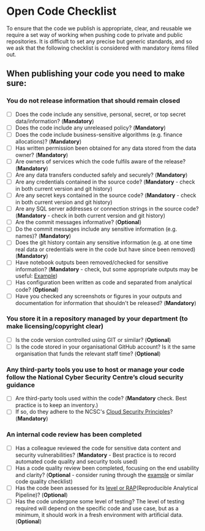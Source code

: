 # Open Code Checklist
To ensure that the code we publish is appropriate, clear, and reusable we require a set way of working when pushing code to private and public repositories.  It is difficult to set any precise but generic standards, and so we ask that the following checklist is considered with mandatory items filled out. 

## When publishing your code you need to make sure:

### You do not release information that should remain closed

- [ ] Does the code include any sensitive, personal, secret, or top secret data/information? (**Mandatory**)
- [ ] Does the code include any unreleased policy? (**Mandatory**)
- [ ] Does the code include business-sensitive algorithms (e.g. finance allocations)? (**Mandatory**)
- [ ] Has written permission been obtained for any data stored from the data owner? (**Mandatory**)
- [ ] Are owners of services which the code fulfils aware of the release? (**Mandatory**)
- [ ] Are any data transfers conducted safely and securely? (**Mandatory**)
- [ ] Are any credentials contained in the source code? (**Mandatory** - check in both current version and git history)
- [ ] Are any secret keys contained in the source code? (**Mandatory** - check in both current version and git history)
- [ ] Are any SQL server addresses or connection strings in the source code? (**Mandatory** - check in both current version and git history)
- [ ] Are the commit messages informative? (**Optional**) 
- [ ] Do the commit messages include any sensitive information (e.g. names)? (**Mandatory**)
- [ ] Does the git history contain any sensitive information (e.g. at one time real data or credentials were in the code but have since been removed) (**Mandatory**)
- [ ] Have notebook outputs been removed/checked for sensitive information? (**Mandatory** - check, but some appropriate outputs may be useful: [Example]( https://github.com/best-practice-and-impact/govcookiecutter/blob/main/%7B%7B%20cookiecutter.repo_name%20%7D%7D/.pre-commit-config.yaml))
- [ ] Has configuration been written as code and separated from analytical code? (**Optional**) 
- [ ] Have you checked any screenshots or figures in your outputs and documentation for information that shouldn't be released? (**Mandatory**)

### You store it in a repository managed by your department (to make licensing/copyright clear)

- [ ] Is the code version controlled using GIT or similar? (**Optional**)
- [ ] Is the code stored in your organisational GitHub account? Is it the same organisation that funds the relevant staff time? (**Optional**)

### Any third-party tools you use to host or manage your code follow the National Cyber Security Centre’s cloud security guidance

- [ ] Are third-party tools used within the code? (**Mandatory** check. Best practice is to keep an inventory.)
- [ ] If so, do they adhere to the NCSC's [Cloud Security Principles](https://www.ncsc.gov.uk/collection/cloud-security/implementing-the-cloud-security-principles)? (**Mandatory**)

### An internal code review has been completed

- [ ] Has a colleague reviewed the code for sensitive data content and security vulnerabilities? (**Mandatory** - Best practice is to record automated code quality and security tools used)
- [ ] Has a code quality review been completed, focusing on the end usability and clarity? (**Optional** - consider runing through the [example](https://best-practice-and-impact.github.io/qa-of-code-guidance/checklist_higher.html) or similar code quality checklist)
- [ ] Has the code been assessed for its [level or RAP](https://github.com/NHSDigital/rap-community-of-practice/blob/main/what_is_RAP/levels_of_RAP.md)(Reproducible Analytical Pipeline)? (**Optional**)
- [ ] Has the code undergone some level of testing? The level of testing required will depend on the specific code and use case, but as a minimum, it should work in a fresh environment with artificial data. (**Optional**)
